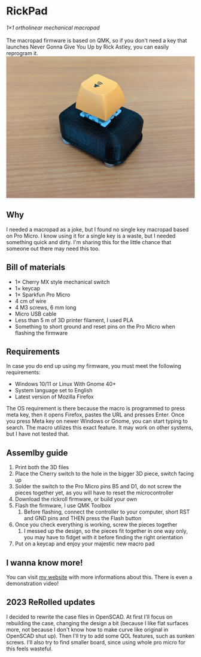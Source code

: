 # RickPad
*1×1 ortholinear mechanical macropad* <br><br>
The macropad firmware is based on QMK, so if you don't need a key that launches Never Gonna Give You Up by Rick Astley, 
you can easily reprogram it.<br>
![Image of the macropad](/Resources/rickpad.jpg "Image of the macropad")
## Why
I needed a macropad as a joke, but I found no single key macropad based on Pro Micro. I know using it for a single key 
is a waste, but I needed something quick and dirty. I'm sharing this for the little chance that someone out there may 
need this too.
## Bill of materials
* 1× Cherry MX style mechanical switch
* 1× keycap
* 1× Sparkfun Pro Micro
* 4 cm of wire
* 4 M3 screws, 6 mm long
* Micro USB cable
* Less than 5 m of 3D printer filament, I used PLA
* Something to short ground and reset pins on the Pro Micro when flashing the firmware
## Requirements
In case you do end up using my firmware, you must meet the following requirements:
* Windows 10/11 or Linux With Gnome 40+
* System language set to English
* Latest version of Mozilla Firefox

The OS requirement is there because the macro is programmed to press meta key, then it opens Firefox, pastes the URL and 
presses Enter. Once you press Meta key on newer Windows or Gnome, you can start typing to search. The macro utilizes 
this exact feature. It may work on other systems, but I have not tested that.
## Assemlby guide
1. Print both the 3D files
1. Place the Cherry switch to the hole in the bigger 3D piece, switch facing up
1. Solder the switch to the Pro Micro pins B5 and D1, do not screw the pieces together yet, as you will have to reset 
the microcontroller
1. Download the rickroll firmware, or build your own
1. Flash the firmware, I use QMK Toolbox
    1. Before flashing, connect the controller to your computer, short RST and GND pins and THEN press the Flash button
1. Once you check everything is working, screw the pieces together
    1. I messed up the design, so the pieces fit together in one way only, you may have to fidget with it before finding the right orientation
1. Put on a keycap and enjoy your majestic new macro pad
## I wanna know more!
You can visit [my website](https://sch3fr.github.io/pages/Projects/rickpad.html) with more informations about this. 
There is even a demonstration video!

## 2023 ReRolled updates
I decided to rewrite the case files in OpenSCAD. At first I'll focus on rebuilding the case, changing the design a bit
(because I like flat surfaces more, not because I don't know how to make curve like original in OpenSCAD shut up).
Then I'll try to add some QOL features, such as sunken screws. I'll also try to find smaller board, since using whole
pro micro for this feels wasteful.